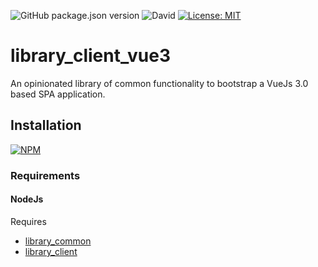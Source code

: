 ![GitHub package.json version](https://img.shields.io/github/package-json/v/thzero/library_client_vue3)
![David](https://img.shields.io/david/thzero/library_client_vue3)
[![License: MIT](https://img.shields.io/badge/License-MIT-yellow.svg)](https://opensource.org/licenses/MIT)

# library_client_vue3

An opinionated library of common functionality to bootstrap a VueJs 3.0 based SPA application.

## Installation

[![NPM](https://nodei.co/npm/@thzero/library_common.png?compact=true)](https://npmjs.org/package/@thzero/library_client_vue3)

### Requirements

#### NodeJs

Requires 
* [library_common](https://npmjs.org/package/@thzero/library_common)
* [library_client](https://npmjs.org/package/@thzero/library_client)
